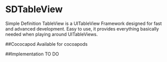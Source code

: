 # SDTableView
Simple Definition TableView is a UITableView Framework designed for fast and advanced development. Easy to use, it provides everything basically needed when playing around UITableViews.

##Cococapod
Available for cocoapods

##Implementation
TO DO
